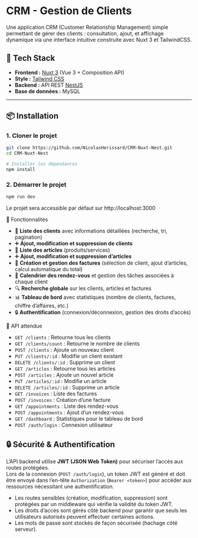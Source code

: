 # CRM - Gestion de Clients

Une application CRM (Customer Relationship Management) simple permettant de gérer des clients : consultation, ajout, et affichage dynamique via une interface intuitive construite avec Nuxt 3 et TailwindCSS.

## 🧰 Tech Stack

- **Frontend :** [Nuxt 3](https://nuxt.com/) (Vue 3 + Composition API)
- **Style :** [Tailwind CSS](https://tailwindcss.com/)
- **Backend :** API REST [NestJS](https://nestjs.com/)
- **Base de données :** MySQL

---

## 📦 Installation

### 1. Cloner le projet

```bash
git clone https://github.com/NicolasHerissard/CRM-Nuxt-Nest.git
cd CRM-Nuxt-Nest

# Installer les dépendances
npm install
```

### 2. Démarrer le projet
```bash
npm run dev
```
Le projet sera accessible par défaut sur http://localhost:3000

🧠 Fonctionnalités
- 🧾 **Liste des clients** avec informations détaillées (recherche, tri, pagination)
- ➕ **Ajout, modification et suppression de clients**
- 📄 **Liste des articles** (produits/services)
- ➕ **Ajout, modification et suppression d’articles**
- 🧾 **Création et gestion des factures** (sélection de client, ajout d’articles, calcul automatique du total)
- 📅 **Calendrier des rendez-vous** et gestion des tâches associées à chaque client
- 🔍 **Recherche globale** sur les clients, articles et factures
- 📊 **Tableau de bord** avec statistiques (nombre de clients, factures, chiffre d’affaires, etc.)
- 🔒 **Authentification** (connexion/déconnexion, gestion des droits d’accès)

🔐 API attendue
- `GET /clients` : Retourne tous les clients
- `GET /clients/count` : Retourne le nombre de clients
- `POST /clients` : Ajoute un nouveau client
- `PUT /clients/:id` : Modifie un client existant
- `DELETE /clients/:id` : Supprime un client
- `GET /articles` : Retourne tous les articles
- `POST /articles` : Ajoute un nouvel article
- `PUT /articles/:id` : Modifie un article
- `DELETE /articles/:id` : Supprime un article
- `GET /invoices` : Liste des factures
- `POST /invoices` : Création d’une facture
- `GET /appointments` : Liste des rendez-vous
- `POST /appointments` : Ajout d’un rendez-vous
- `GET /dashboard` : Statistiques pour le tableau de bord
- `POST /auth/login` : Connexion utilisateur

## 🔒 Sécurité & Authentification

L’API backend utilise **JWT (JSON Web Token)** pour sécuriser l’accès aux routes protégées.  
Lors de la connexion (`POST /auth/login`), un token JWT est généré et doit être envoyé dans l’en-tête `Authorization` (`Bearer <token>`) pour accéder aux ressources nécessitant une authentification.

- Les routes sensibles (création, modification, suppression) sont protégées par un middleware qui vérifie la validité du token JWT.
- Les droits d’accès sont gérés côté backend pour garantir que seuls les utilisateurs autorisés peuvent effectuer certaines actions.
- Les mots de passe sont stockés de façon sécurisée (hachage côté serveur).
